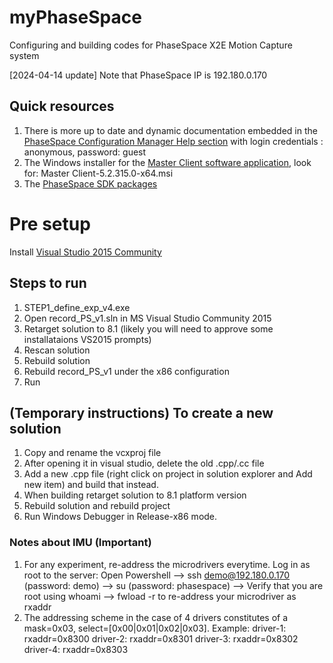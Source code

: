 # myPhaseSpace
Configuring and building codes for PhaseSpace X2E Motion Capture system

[2024-04-14 update] Note that PhaseSpace IP is 192.180.0.170

## Quick resources
1. There is more up to date and dynamic documentation embedded in the [PhaseSpace Configuration Manager Help section](http://customers.phasespace.com/anonymous/SDK/5.2/psdoc/index.html) with login credentials : anonymous, password: guest
2. The Windows installer for the [Master Client software application](http://customers.phasespace.com/anonymous/Software/5.3), look for: Master Client-5.2.315.0-x64.msi
3. The [PhaseSpace SDK packages](http://customers.phasespace.com/anonymous/SDK/5.2)


# Pre setup
Install [Visual Studio 2015 Community](http://download.microsoft.com/download/b/e/d/bedddfc4-55f4-4748-90a8-ffe38a40e89f/vs2015.3.com_enu.iso)

## Steps to run
1. STEP1_define_exp_v4.exe
2. Open record_PS_v1.sln in MS Visual Studio Community 2015
3. Retarget solution to 8.1 (likely you will need to approve some installataions VS2015 prompts)
4. Rescan solution
5. Rebuild solution
6. Rebuild record_PS_v1 under the x86 configuration
7. Run

## (Temporary instructions) To create a new solution
1. Copy and rename the vcxproj file
2. After opening it in visual studio, delete the old .cpp/.cc file
4. Add a new .cpp file (right click on project in solution explorer and Add new item) and build that instead.
5. When building retarget solution to 8.1 platform version
6. Rebuild solution and rebuild project
7. Run Windows Debugger in Release-x86 mode.

### Notes about IMU (Important)
1. For any experiment, re-address the microdrivers everytime. Log in as root to the server: Open Powershell --> ssh demo@192.180.0.170 (password: demo) --> su (password: phasespace) --> Verify that you are root using whoami --> fwload -r <rxaddr> to re-address your microdriver as rxaddr
2. The addressing scheme in the case of 4 drivers constitutes of a mask=0x03, select=[0x00|0x01|0x02|0x03].
Example:
driver-1: rxaddr=0x8300
driver-2: rxaddr=0x8301
driver-3: rxaddr=0x8302
driver-4: rxaddr=0x8303

